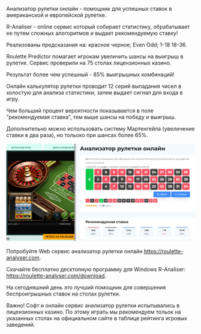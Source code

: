 Анализатор рулетки онлайн - помощник для успешных ставок в американской и европейской рулетке.

R-Analiser - online сервис который собирает статистику, обрабатывает ее путем сложных алогоритмов и выдает рекомендуемую ставку!

Реализованы предсказания на:
красное черное;
Even Odd;
1-18 18-36.

Roulette Predictor помагает игрокам увеличить шансы на выигрыш в рулетке.
Сервис проверили на 75 столах лицензионных казино.

Результат более чем успешный - 85% выигрышных комбинаций!


Онлайн калькулятор рулетки проводит 12 серий выпадания чисел в холостую для анализа статистики, затем выдает сигнал для входа в игру.

Чем больший процент вероятности показывается в поле “рекомендуемая ставка”, тем выше шансы на победу и выигрыш.

Дополнительно можно использовать систему Мартенгейла (увеличение ставки в два раза), но тольоко при шансах более 65%.

![R-Analiser](https://github.com/SprinterMan/R-Analiser/blob/main/Screenshot_1.jpg?raw=true)

Попробуйте Web сервис анализатор рулетки онлайн https://roulette-analyser.com.

Скачайте бесплатно десктопную программу для Windows R-Analiser:  https://roulette-analyser.com/download.

На сегодняшний день это лучший помощник для совершения беспроигрышных ставок на столах рулетки.

Важно! Софт и онлайн сервис анализатор рулетки испытывались в лицензионных казино. По этому играть мы рекомендуем тольок на указанных столах на официальном сайте в таблице рейтинга игровых заведений.

